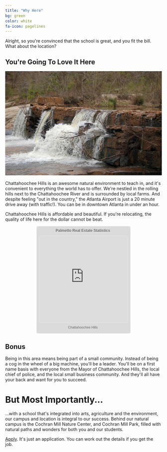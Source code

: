 ```yaml
---
title: "Why Here"
bg: green
color: white
fa-icon: pagelines
---
```

Alright, so you're convinced that the school is great, and you fit the bill. What about the location?

## **You're Going To Love It Here**
<img class="row full column"  src="cm.jpg" alt="Our Campus" title="Our Campus" />

Chattahoochee Hills is an awesome natural environment to teach in, and it's convenient to everything the world has to offer. We're nestled in the rolling hills next to the Chattahoochee River and is surrounded by local farms. And despite feeling "out in the country," the Atlanta Airport is just a 20 minute drive away (with traffic!). You can be in downtown Atlanta in under an hour.

Chattahoochee Hills is affordable and beautiful. If you're relocating, the quality of life here for the dollar cannot be beat.


<div class="zillow-widget regional-home-values" style="box-sizing: content-box;width:290px;height:345px;background:#dbdbdb;padding:0 6px;margin:1em auto;font: normal normal normal 8pt verdana,arial,sans-serif;line-height: 13px;border-radius: 5px;webkit-border-radius:5px;"><div style="width:286px;padding:7px 0;text-align:center;"><a pageType="GEO_FACTS" absolute="true" style="display:block;font-weight:bold;font-size:12px;color:#666666;text-decoration:none;line-height:1.2em;text-shadow: 0 1px #fff;" href="http://www.zillow.com/local-info/GA-Palmetto/r_33309?" class="widget-header" target="_blank"><span class="region">Palmetto</span> Real Estate Statistics</a></div><div style="width:286px;height:280px;text-align:center;font-family:verdana,arial,sans-serif;font-size:10px;background-color:#f4f4f4;border-radius: 5px; border: 1px solid;border-color:#cccccc;webkit-border-radius: 5px;padding: 1px;"><iframe scrolling="no" src="http://www.zillow.com/widgets/geo/RegionalStatsWidget.htm?cs=3&did=rsw-wide&dys=2&mt=34&rid=33309&sid=16&type=iframe&wtype=rhv&skinnyWidget=true&textcolor=666666&backgroundColor=f4f4f4" width="286" frameborder="0" height="280"></iframe></div><div style="width:286px;float:left;margin:0;padding:4px 0 0;"><div style="font-size:11px;text-align:center;margin:2px 0;padding:0;line-height:1.2em;"><div style="#position:relative;height:15px;"><div style="#position:absolute;#top:50%;vertical-align:middle;"><div style="#position:relative;#top:-50%;#left:-50%;"><span id="widgetFooterLink" class="regionBasedLink"><a href="http://www.zillow.com/homes/for_sale/days_sort/33.605684,-84.622622,33.509554,-84.767504_rect/12_zm/" target="_blank" style="color:#666666;font-size:8pt;font-weight:normal;font-style:normal;text-decoration:none;"><span class="region">Chattahoochee Hills </span></a></span></div></div></div></div></div></div>

## Bonus

Being in this area means being part of a small community. Instead of being a cog in the wheel of a big machine, you'll be a leader. You'll be on a first name basis with everyone from the Mayor of Chattahoochee Hills, the local chief of police, and the local small business community. And they'll all have your back and want for you to succeed.

# But Most Importantly...

...with a school that's integrated into arts, agriculture and the environment, our campus and location is integral to our success. Behind our natural campus is the Cochran Mill Nature Center, and Cochran Mill Park, filled with natural paths and wonders for both you and our students.



[Apply](https://screendoor.dobt.co/chattahoochee-hills-charter-school/principal-application). It's just an application. You can work out the details if you get the job.
